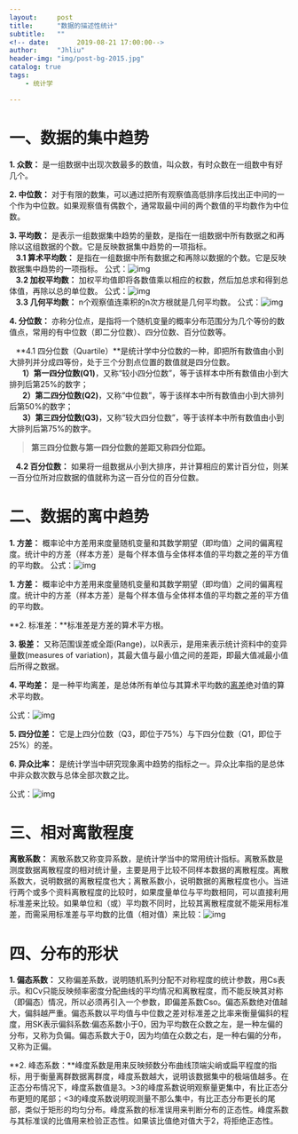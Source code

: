 ```yaml
---
layout:     post
title:      "数据的描述性统计"
subtitle:   ""
<!-- date:       2019-08-21 17:00:00-->
author:     "Jhliu"
header-img: "img/post-bg-2015.jpg"
catalog: true
tags: 
    - 统计学

---
```


# 一、数据的集中趋势

**1. 众数：** 是一组数据中出现次数最多的数值，叫众数，有时众数在一组数中有好几个。

**2. 中位数：** 对于有限的数集，可以通过把所有观察值高低排序后找出正中间的一个作为中位数。如果观察值有偶数个，通常取最中间的两个数值的平均数作为中位数。  

**3. 平均数：**  是表示一组数据集中趋势的量数，是指在一组数据中所有数据之和再除以这组数据的个数。它是反映数据集中趋势的一项指标。  
&#160;&#160;&#160;**3.1 算术平均数：** 是指在一组数据中所有数据之和再除以数据的个数。它是反映数据集中趋势的一项指标。
  公式：![img](https://gss0.bdstatic.com/94o3dSag_xI4khGkpoWK1HF6hhy/baike/s%3D185/sign=91f301025e6034a82de2bc89fe1249d9/bba1cd11728b4710b1c475cfc1cec3fdfd0323cd.jpg)  
&#160;&#160;&#160;**3.2 加权平均数：** 加权平均值即将各数值乘以相应的权数，然后加总求和得到总体值，再除以总的单位数。 
  公式：![img](https://gss0.bdstatic.com/94o3dSag_xI4khGkpoWK1HF6hhy/baike/s%3D220/sign=a97f0af067061d957946303a4bf50a5d/1b4c510fd9f9d72a602763d5dd2a2834359bbbb2.jpg)  
&#160;&#160;&#160;**3.3 几何平均数：** n个观察值连乘积的n次方根就是几何平均数。
  公式：![img](https://gss3.bdstatic.com/7Po3dSag_xI4khGkpoWK1HF6hhy/baike/s%3D188/sign=ee77c20d6509c93d03f20affa73cf8bb/e7cd7b899e510fb32844ff94db33c895d1430c57.jpg) 

**4. 分位数：** 亦称分位点，是指将一个随机变量的概率分布范围分为几个等份的数值点，常用的有中位数（即二分位数）、四分位数、百分位数等。  

&#160;&#160;&#160;**4.1 四分位数（Quartile）**是统计学中分位数的一种，即把所有数值由小到大排列并分成四等份，处于三个分割点位置的数值就是四分位数。  
&#160;&#160;&#160;&#160;&#160;&#160;**1）第一四分位数(Q1)**，又称“较小四分位数”，等于该样本中所有数值由小到大排列后第25%的数字；  
&#160;&#160;&#160;&#160;&#160;&#160;**2）第二四分位数(Q2)**，又称“中位数”，等于该样本中所有数值由小到大排列后第50%的数字；  
&#160;&#160;&#160;&#160;&#160;&#160;**3）第三四分位数(Q3)**，又称“较大四分位数”，等于该样本中所有数值由小到大排列后第75%的数字。  
>**第三四分位数与第一四分位数的差距又称四分位距。**  

&#160;&#160;&#160;**4.2 百分位数：** 如果将一组数据从小到大排序，并计算相应的累计百分位，则某一百分位所对应数据的值就称为这一百分位的百分位数。



# 二、数据的离中趋势

**1. 方差：** 概率论中方差用来度量随机变量和其数学期望（即均值）之间的偏离程度。统计中的方差（样本方差）是每个样本值与全体样本值的平均数之差的平方值的平均数。
  公式：![img](http://ww2.sinaimg.cn/large/006tNc79gy1g56rn2a10rj30350120k2.jpg)

**1. 方差：** 概率论中方差用来度量随机变量和其数学期望（即均值）之间的偏离程度。统计中的方差（样本方差）是每个样本值与全体样本值的平均数之差的平方值的平均数。

**2. 标准差：**标准差是方差的算术平方根。

**3. 极差：** 又称范围误差或全距(Range)，以R表示，是用来表示统计资料中的变异量数(measures of variation)，其最大值与最小值之间的差距，即最大值减最小值后所得之数据。

**4. 平均差：** 是一种平均离差，是总体所有单位与其算术平均数的[离差](https://baike.baidu.com/item/离差)绝对值的算术平均数。

  公式：![img](http://ww1.sinaimg.cn/large/006tNc79gy1g56s2o5umyj301l00z0sh.jpg)

**5. 四分位差：** 它是上四分位数（Q3，即位于75%）与下四分位数（Q1，即位于25%）的差。

**6. 异众比率：** 是统计学当中研究现象离中趋势的指标之一。异众比率指的是总体中非众数次数与总体全部次数之比。

  公式：![img](https://gss2.bdstatic.com/-fo3dSag_xI4khGkpoWK1HF6hhy/baike/s%3D108/sign=cfef44b2dda20cf44290fadf4e094b0c/3b292df5e0fe99252a5caa6539a85edf8db171b7.jpg)



# 三、相对离散程度

**离散系数：** 离散系数又称变异系数，是统计学当中的常用统计指标。离散系数是测度数据离散程度的相对统计量，主要是用于比较不同样本数据的离散程度。离散系数大，说明数据的离散程度也大；离散系数小，说明数据的离散程度也小。当进行两个或多个资料离散程度的比较时，如果度量单位与平均数相同，可以直接利用标准差来比较。如果单位和（或）平均数不同时，比较其离散程度就不能采用标准差，而需采用标准差与平均数的比值（相对值）来比较：![img](https://gss2.bdstatic.com/9fo3dSag_xI4khGkpoWK1HF6hhy/baike/s%3D51/sign=feda570ca8cc7cd9fe2d34d83801d176/d31b0ef41bd5ad6e8fb1280b8acb39dbb7fd3c82.jpg)



# 四、分布的形状

**1. 偏态系数：** 又称偏差系数，说明随机系列分配不对称程度的统计参数，用Cs表示。和Cv只能反映频率密度分配曲线的平均情况和离散程度，而不能反映其对称（即偏态）情况，所以必须再引入一个参数，即偏差系数Cso。偏态系数绝对值越大，偏斜越严重。偏态系数以平均值与中位数之差对标准差之比率来衡量偏斜的程度，用SK表示偏斜系数:偏态系数小于0，因为平均数在众数之左，是一种左偏的分布，又称为负偏。偏态系数大于0，因为均值在众数之右，是一种右偏的分布，又称为正偏。

**2. 峰态系数：**峰度系数是用来反映频数分布曲线顶端尖峭或扁平程度的指标，用于衡量离群数据离群度，峰度系数越大，说明该数据集中的极端值越多。在正态分布情况下，峰度系数值是3。>3的峰度系数说明观察量更集中，有比正态分布更短的尾部；<3的峰度系数说明观测量不那么集中，有比正态分布更长的尾部，类似于矩形的均匀分布。峰度系数的标准误用来判断分布的正态性。峰度系数与其标准误的比值用来检验正态性。如果该比值绝对值大于2，将拒绝正态性。

